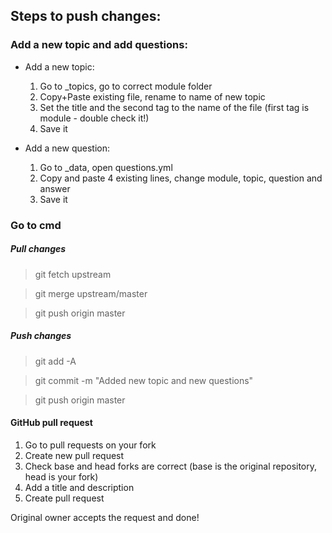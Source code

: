 ## Steps to push changes:

### Add a new topic and add questions:

* Add a new topic:
	1. Go to _topics, go to correct module folder
	2. Copy+Paste existing file, rename to name of new topic
	3. Set the title and the second tag to the name of the file (first tag is module - double check it!)
	4. Save it

* Add a new question:
	1. Go to _data, open questions.yml
	2. Copy and paste 4 existing lines, change module, topic, question and answer
	3. Save it

### Go to cmd

##### Pull changes
> git fetch upstream

> git merge upstream/master

> git push origin master

##### Push changes
> git add -A

> git commit -m "Added new topic and new questions"

> git push origin master

#### GitHub pull request
1. Go to pull requests on your fork
2. Create new pull request
3. Check base and head forks are correct (base is the original repository, head is your fork)
4. Add a title and description
5. Create pull request

Original owner accepts the request and done!
